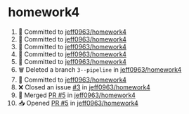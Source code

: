 # homework4
<!--START_SECTION:activity-->
1. 📝 Committed to [jeff0963/homework4](https://github.com/jeff0963/homework4/commit/cde4ba9f02b63fab72227321b9d5d17601edac2b)
2. 📝 Committed to [jeff0963/homework4](https://github.com/jeff0963/homework4/commit/7ecb071ad430163e435c6084dbf67508234f8de1)
3. 📝 Committed to [jeff0963/homework4](https://github.com/jeff0963/homework4/commit/9d9d21e8ec4a38dda4eed41758bb689298cf99c3)
4. 📝 Committed to [jeff0963/homework4](https://github.com/jeff0963/homework4/commit/1be73f3a4cfe42b4fc8e873c8dbae9663e4e16ab)
5. 📝 Committed to [jeff0963/homework4](https://github.com/jeff0963/homework4/commit/96416f84fa15ed1ee85ab040dd4d031f2c195ed9)
6. 🗑️ Deleted a branch `3--pipeline` in [jeff0963/homework4](https://github.com/jeff0963/homework4)
7. 📝 Committed to [jeff0963/homework4](https://github.com/jeff0963/homework4/commit/45e92d353c017d27fbc3e26096961ac01e2f99ac)
8. ❌ Closed an issue [#3](https://github.com/jeff0963/homework4/issues/3) in [jeff0963/homework4](https://github.com/jeff0963/homework4)
9. 🔀 Merged [PR #5](https://github.com/jeff0963/homework4/pull/5) in [jeff0963/homework4](https://github.com/jeff0963/homework4)
10. 📥 Opened [PR #5](https://github.com/jeff0963/homework4/pull/5) in [jeff0963/homework4](https://github.com/jeff0963/homework4)
<!--END_SECTION:activity-->
